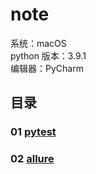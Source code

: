 # note

系统：macOS  
python 版本：3.9.1  
编辑器：PyCharm  

## 目录

### 01 [pytest](https://github.com/dupengpro/python_test_dev/tree/master/pytest)

### 02 [allure](https://github.com/dupengpro/python_test_dev/tree/master/allure)




